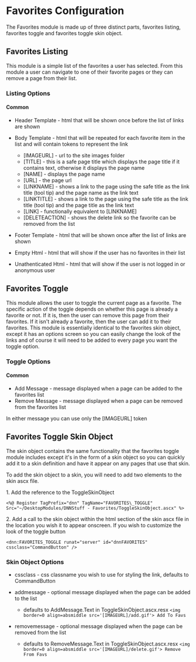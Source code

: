 # Favorites Configuration 

The Favorites module is made up of three distinct parts, favorites
listing, favorites toggle and favorites toggle skin object.

## Favorites Listing

This module is a simple list of the favorites a user has selected. From
this module a user can navigate to one of their favorite pages or they
can remove a page from their list.

### Listing Options

#### Common

-   Header Template - html that will be shown once before the list of
    links are shown
-   Body Template - html that will be repeated for each favorite item in
    the list and will contain tokens to represent the link
    -   [IMAGEURL] - url to the site images folder
    -   [TITLE] - this is a safe page title which displays the page
        title if it contains text, otherwise it displays the page name
    -   [NAME] - displays the page name
    -   [URL] - the page url
    -   [LINKNAME] - shows a link to the page using the safe title as
        the link title (tool tip) and the page name as the link text
    -   [LINKTITLE] - shows a link to the page using the safe title as
        the link title (tool tip) and the page title as the link text
    -   [LINK] - functionally equivalent to [LINKNAME]
    -   [DELETEACTION] - shows the delete link so the favorite can be
        removed from the list

-   Footer Template - html that will be shown once after the list of
    links are shown
-   Empty Html - html that will show if the user has no favorites in
    their list
-   Unathenticated Html - html that will show if the user is not logged
    in or anonymous user

## Favorites Toggle

This module allows the user to toggle the current page as a favorite.
The specific action of the toggle depends on whether this page is
already a favorite or not. If it is, then the user can remove this page
from their favorites. If it isn't already a favorite, then the user can
add it to their favorites. This module is essentially identical to the
favorites skin object, except it has an options screen so you can easily
change the look of the links and of course it will need to be added to
every page you want the toggle option.

### Toggle Options

#### Common

-   Add Message - message displayed when a page can be added to the
    favorites list
-   Remove Message - message displayed when a page can be removed from
    the favorites list

In either message you can use only the [IMAGEURL] token

## Favorites Toggle Skin Object

The skin object contains the same functionality that the favorites
toggle module includes except it's in the form of a skin object so you
can quickly add it to a skin definition and have it appear on any pages
that use that skin.

To add the skin object to a skin, you will need to add two elements to
the skin ascx file.

​1. Add the reference to the ToggleSkinObject 

	<%@ Register TagPrefix="dnn" TagName="FAVORITES\_TOGGLE" Src="~/DesktopModules/DNNStuff - Favorites/ToggleSkinObject.ascx" %>


​2. Add a call to the skin object within the html section of the skin
ascx file in the location you wish it to appear onscreen. If you wish to
customize the look of the toggle button

	<dnn:FAVORITES_TOGGLE runat="server" id="dnnFAVORITES" cssclass="CommandButton" />

### Skin Object Options

-   cssclass - css classname you wish to use for styling the link,
    defaults to CommandButton
-   addmessage - optional message displayed when the page can be
    added to the list
    - defaults to AddMessage.Text in ToggleSkinObject.ascx.resx
```<img border=0 align=absmiddle src='[IMAGEURL]/add.gif'> Add To Favs```

-   removemessage - optional message displayed when the page can
    be removed from the list
    - defaults to RemoveMessage.Text in ToggleSkinObject.ascx.resx
```<img border=0 align=absmiddle src='[IMAGEURL]/delete.gif'> Remove From Favs```

